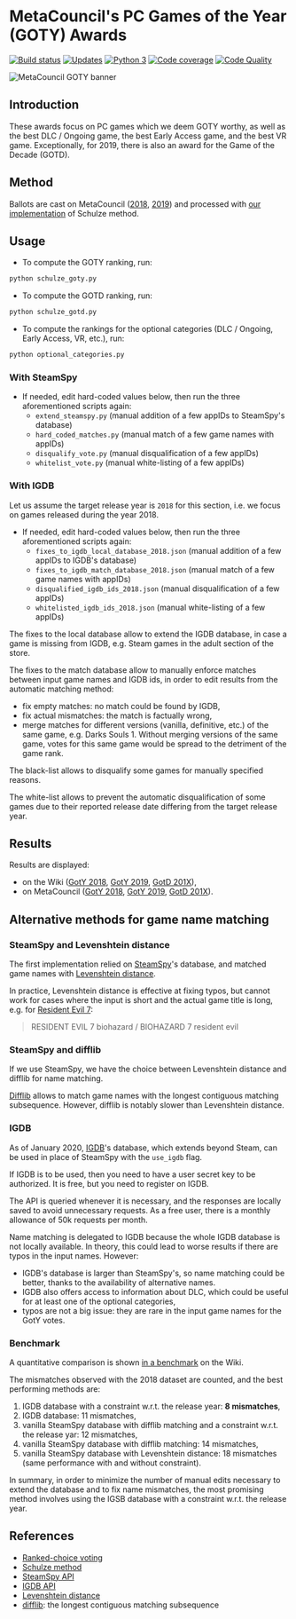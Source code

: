 # MetaCouncil's PC Games of the Year (GOTY) Awards

[![Build status][build-image]][build]
[![Updates][dependency-image]][pyup]
[![Python 3][python3-image]][pyup]
[![Code coverage][codecov-image]][codecov]
[![Code Quality][codacy-image]][codacy]

![MetaCouncil GOTY banner](https://raw.githubusercontent.com/wiki/woctezuma/metacouncil-goty/metacouncil-goty-banner.png)

## Introduction

These awards focus on PC games which we deem GOTY worthy, as well as the best DLC / Ongoing game, the best Early Access
game, and the best VR game. Exceptionally, for 2019, there is also an award for the Game of the Decade (GOTD).

## Method

Ballots are cast on MetaCouncil ([2018](https://metacouncil.com/threads/metacouncils-pc-games-of-the-year-awards-2018.473/), [2019](https://metacouncil.com/threads/metacouncils-pc-games-of-the-year-awards-2019.1729/)) and processed with [our implementation](https://github.com/woctezuma/steam-era-goty) of Schulze method.

## Usage

-   To compute the GOTY ranking, run:

```bash
python schulze_goty.py
```

-   To compute the GOTD ranking, run:

```bash
python schulze_gotd.py
```

-   To compute the rankings for the optional categories (DLC / Ongoing, Early Access, VR, etc.), run:

```bash
python optional_categories.py
```

### With SteamSpy

-   If needed, edit hard-coded values below, then run the three aforementioned scripts again:
    -   `extend_steamspy.py` (manual addition of a few appIDs to SteamSpy's database)
    -   `hard_coded_matches.py` (manual match of a few game names with appIDs)
    -   `disqualify_vote.py` (manual disqualification of a few appIDs)
    -   `whitelist_vote.py` (manual white-listing of a few appIDs)

### With IGDB

Let us assume the target release year is `2018` for this section, i.e. we focus on games released during the year 2018.

-   If needed, edit hard-coded values below, then run the three aforementioned scripts again:
    -   `fixes_to_igdb_local_database_2018.json` (manual addition of a few appIDs to IGDB's database)
    -   `fixes_to_igdb_match_database_2018.json` (manual match of a few game names with appIDs)
    -   `disqualified_igdb_ids_2018.json` (manual disqualification of a few appIDs)
    -   `whitelisted_igdb_ids_2018.json` (manual white-listing of a few appIDs)

The fixes to the local database allow to extend the IGDB database, in case a game is missing from IGDB, e.g. Steam games in the adult section of the store.

The fixes to the match database allow to manually enforce matches between input game names and IGDB ids, in order to
edit results from the automatic matching method:
-   fix empty matches: no match could be found by IGDB,
-   fix actual mismatches: the match is factually wrong,
-   merge matches for different versions (vanilla, definitive, etc.) of the same game, e.g. Darks Souls 1.
Without merging versions of the same game, votes for this same game would be spread to the detriment of the game rank.

The black-list allows to disqualify some games for manually specified reasons.

The white-list allows to prevent the automatic disqualification of some games due to their reported release date differing from the target release year.

## Results

Results are displayed:
-   on the Wiki ([GotY 2018](https://github.com/woctezuma/metacouncil-goty/wiki/Games_of_the_Year_2018), [GotY 2019](https://github.com/woctezuma/metacouncil-goty/wiki/Games_of_the_Year_2019), [GotD 201X](https://github.com/woctezuma/metacouncil-goty/wiki/Games_of_the_Decade_201X)),
-   on MetaCouncil ([GotY 2018](https://metacouncil.com/threads/metacouncils-pc-games-of-the-year-awards-2018-results.525/), [GotY 2019](https://metacouncil.com/threads/metacouncils-pc-games-of-the-year-awards-2019-results.1766/), [GotD 201X](https://metacouncil.com/threads/metacouncils-pc-games-of-the-decade-awards-2010-2019-results.1771/)).

## Alternative methods for game name matching

### SteamSpy and Levenshtein distance

The first implementation relied on [SteamSpy](https://github.com/woctezuma/steamspypi)'s database, and matched game names with [Levenshtein distance](https://github.com/ztane/python-Levenshtein).

In practice, Levenshtein distance is effective at fixing typos, but cannot work for cases where the input is short and the actual game title is long, e.g. for [Resident Evil 7](https://store.steampowered.com/app/418370/):

> RESIDENT EVIL 7 biohazard / BIOHAZARD 7 resident evil

### SteamSpy and difflib

If we use SteamSpy, we have the choice between Levenshtein distance and difflib for name matching.

[Difflib](https://docs.python.org/3/library/difflib.html) allows to match game names with the longest contiguous matching subsequence.
However, difflib is notably slower than Levenshtein distance.

### IGDB

As of January 2020, [IGDB](https://www.igdb.com/api)'s database, which extends beyond Steam, can be used in place of SteamSpy with the `use_igdb` flag.

If IGDB is to be used, then you need to have a user secret key to be authorized.
It is free, but you need to register on IGDB.
 
The API is queried whenever it is necessary, and the responses are locally saved to avoid unnecessary requests.
As a free user, there is a monthly allowance of 50k requests per month.

Name matching is delegated to IGDB because the whole IGDB database is not locally available.
In theory, this could lead to worse results if there are typos in the input names.
However:
-   IGDB's database is larger than SteamSpy's, so name matching could be better, thanks to the availability of alternative names.
-   IGDB also offers access to information about DLC, which could be useful for at least one of the optional categories,
-   typos are not a big issue: they are rare in the input game names for the GotY votes.

### Benchmark

A quantitative comparison is shown [in a benchmark](https://github.com/woctezuma/metacouncil-goty/wiki/Benchmark) on the Wiki.

The mismatches observed with the 2018 dataset are counted, and the best performing methods are:
1.  IGDB database with a constraint w.r.t. the release year: **8 mismatches**,
2.  IGDB database: 11 mismatches,
3.  vanilla SteamSpy database with difflib matching and a constraint w.r.t. the release yar: 12 mismatches,
4.  vanilla SteamSpy database with difflib matching: 14 mismatches,
5.  vanilla SteamSpy database with Levenshtein distance: 18 mismatches (same performance with and without constraint). 

In summary, in order to minimize the number of manual edits necessary to extend the database and to fix name mismatches,
the most promising method involves using the IGSB database with a constraint w.r.t. the release year.

## References

-   [Ranked-choice voting](https://en.wikipedia.org/wiki/Ranked_voting)
-   [Schulze method](https://en.wikipedia.org/wiki/Schulze_method)
-   [SteamSpy API](https://github.com/woctezuma/steamspypi)
-   [IGDB API](https://www.igdb.com/api)
-   [Levenshtein distance](https://github.com/ztane/python-Levenshtein)
-   [difflib](https://docs.python.org/3/library/difflib.html): the longest contiguous matching subsequence

<!-- Definitions -->

[build]: <https://travis-ci.org/woctezuma/metacouncil-goty>
[build-image]: <https://travis-ci.org/woctezuma/metacouncil-goty.svg?branch=master>

[pyup]: <https://pyup.io/repos/github/woctezuma/metacouncil-goty/>
[dependency-image]: <https://pyup.io/repos/github/woctezuma/metacouncil-goty/shield.svg>
[python3-image]: <https://pyup.io/repos/github/woctezuma/metacouncil-goty/python-3-shield.svg>

[codecov]: <https://codecov.io/gh/woctezuma/metacouncil-goty>
[codecov-image]: <https://codecov.io/gh/woctezuma/metacouncil-goty/branch/master/graph/badge.svg>

[codacy]: <https://www.codacy.com/app/woctezuma/metacouncil-goty>
[codacy-image]: <https://api.codacy.com/project/badge/Grade/d072d73231a24a5b91bc72c59737ca7d> 
